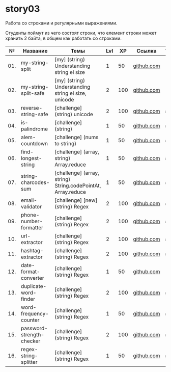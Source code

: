 # story03

Работа со строками и регулярными выражениями.

Студенты поймут из чего состоят строки, что елемент строки может хранить 2 байта, в общем как работать со строками.

| №   | Название                  | Темы                                                         | Lvl | XP  | Ссылка                                              | Tests |
| --- | ------------------------- | ------------------------------------------------------------ | --- | --- | --------------------------------------------------- | ----- |
| 01. | my-string-split           | [my] (string) Understanding string el size                   | 1   | 50  | [github.com](./my-string-split/README.md)           | 🚧    |
| 02. | my-string-split-safe      | [my] (string) Understanding string el size, unicode          | 2   | 100 | [github.com](./my-string-split-safe/README.md)      | 🚧    |
| 03. | reverse-string-safe       | [challenge] (string) unicode                                 | 2   | 100 | [github.com](./reverse-string-safe/README.md)       | ✅    |
| 04. | is-palindrome             | [challenge] (string)                                         | 1   | 50  | [github.com](./is-palindrome/README.md)             | ✅    |
| 05. | alem-countdown            | [challenge] (nums to string)                                 | 1   | 50  | [github.com](./alem-countdown/README.md)            | ✅    |
| 06. | find-longest-string       | [challenge] (array, string) Array.reduce                     | 1   | 50  | [github.com](./find-longest-string/README.md)       | ✅    |
| 07. | string-charcodes-sum      | [challenge] (array, string) String.codePointAt, Array.reduce | 1   | 50  | [github.com](./string-charcodes-sum/README.md)      | ✅    |
| 08. | email-validator           | [challenge] [new] (string) Regex                             | 2   | 100 | [github.com](./email-validator/README.md)           | ✅    |
| 09. | phone-number-formatter    | [challenge] (string) Regex                                   | 2   | 100 | [github.com](./phone-number-formatter/README.md)    | ✅    |
| 10. | url-extractor             | [challenge] (string) Regex                                   | 2   | 100 | [github.com](./url-extractor/README.md)             | ✅    |
| 11. | hashtag-extractor         | [challenge] (string) Regex                                   | 2   | 100 | [github.com](./hashtag-extractor/README.md)         | ✅    |
| 12. | date-format-converter     | [challenge] (string) Regex                                   | 1   | 50  | [github.com](./date-format-converter/README.md)     | 🚧    |
| 13. | duplicate-word-finder     | [challenge] (string) Regex                                   | 2   | 100 | [github.com](./duplicate-word-finder/README.md)     | ✅    |
| 14. | word-frequency-counter    | [challenge] (string) Regex                                   | 1   | 50  | [github.com](./word-frequency-counter/README.md)    | ✅    |
| 15. | password-strength-checker | [challenge] (string) Regex                                   | 2   | 100 | [github.com](./password-strength-checker/README.md) | ✅    |
| 16. | regex-string-splitter     | [challenge] (string) Regex                                   | 1   | 50  | [github.com](./regex-string-splitter/README.md)     | ✅    |
